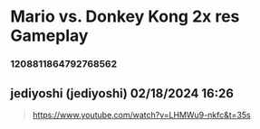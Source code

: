 # Mario vs. Donkey Kong 2x res Gameplay
### 1208811864792768562
## jediyoshi (jediyoshi) 02/18/2024 16:26 

> https://www.youtube.com/watch?v=LHMWu9-nkfc&t=35s

